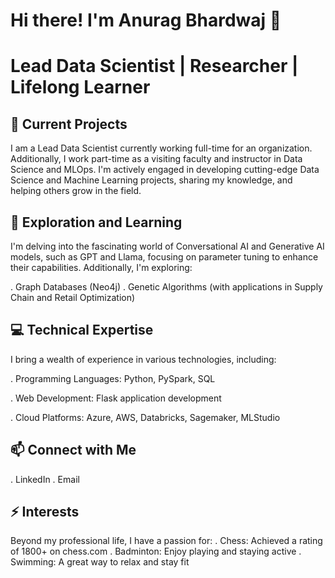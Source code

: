 # Hi there! I'm Anurag Bhardwaj 👋
# Lead Data Scientist | Researcher | Lifelong Learner

## 🔭 Current Projects
I am a Lead Data Scientist currently working full-time for an organization. Additionally, I work part-time as a visiting faculty and instructor in Data Science and MLOps. I'm actively engaged in developing cutting-edge Data Science and Machine Learning projects, sharing my knowledge, and helping others grow in the field.

## 🌱 Exploration and Learning
I'm delving into the fascinating world of Conversational AI and Generative AI models, such as GPT and Llama, focusing on parameter tuning to enhance their capabilities. Additionally, I'm exploring:

. Graph Databases (Neo4j)
. Genetic Algorithms (with applications in Supply Chain and Retail Optimization)

## 💻 Technical Expertise
I bring a wealth of experience in various technologies, including:

. Programming Languages: Python, PySpark, SQL

. Web Development: Flask application development

. Cloud Platforms: Azure, AWS, Databricks, Sagemaker, MLStudio

## 📫 Connect with Me
. LinkedIn
. Email

## ⚡ Interests
Beyond my professional life, I have a passion for:
. Chess: Achieved a rating of 1800+ on chess.com
. Badminton: Enjoy playing and staying active
. Swimming: A great way to relax and stay fit
